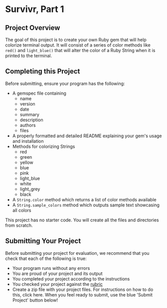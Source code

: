 # Survivr, Part 1

## Project Overview

The goal of this project is to create your own Ruby gem that will help colorize terminal output. It will consist of a series of color methods like `red()` and `light_blue()` that will alter the color of a Ruby String when it is printed to the terminal.

## Completing this Project

Before submitting, ensure your program has the following:

* A gemspec file containing
	* name
	* version
	* date
	* summary
	* description
	* authors
	* files
* A properly formatted and detailed README explaining your gem's usage and installation
* Methods for colorizing Strings
	* red
	* green
	* yellow
	* blue
	* pink
	* light_blue
	* white
	* light_grey
	* black
* A `String.color` method which returns a list of color methods available
* A `String.sample_colors` method which outputs sample text showcasing all colors

This project has no starter code.  You will create all the files and directories from scratch.

## Submitting Your Project

Before submitting your project for evaluation, we recommend that you check that each of the following is true:

* Your program runs without any errors
* You are proud of your project and its output
* You completed your project according to the instructions
* You checked your project against the [rubric](https://review.udacity.com/#!/projects/6210414533/rubric)
* Create a zip file with your project files. For instructions on how to do this, click here. When you feel ready to submit, use the blue 'Submit Project' button below!
